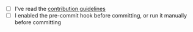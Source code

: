 - [ ] I've read the [contribution guidelines](https://github.com/LunarWatcher/Taskranger/blob/master/.github/CONTRIBUTING.md)
- [ ] I enabled the pre-commit hook before committing, or run it manually before committing

<!--
Hello! Thanks for contributing!

While you don't have to write much here, a description of your changes is encouraged. This will make the changes easier to review, which will speed up the merging process. Additionally, if your PR aims to solve an issue, or work towards a fix of an issue, please mention these.
-->
